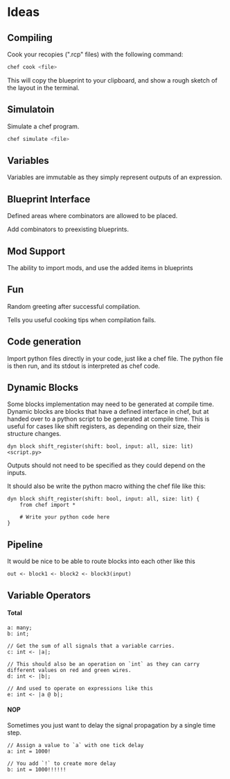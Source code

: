 # Ideas

## Compiling
Cook your recopies (".rcp" files) with the following command:
```bash
chef cook <file>
```
This will copy the blueprint to your clipboard, and show a rough sketch of the layout in the terminal.

## Simulatoin
Simulate a chef program.
```bash
chef simulate <file>
```

## Variables
Variables are immutable as they simply represent outputs of an expression.

## Blueprint Interface
Defined areas where combinators are allowed to be placed.

Add combinators to preexisting blueprints.

## Mod Support
The ability to import mods, and use the added items in blueprints

## Fun
Random greeting after successful compilation.

Tells you useful cooking tips when compilation fails.

## Code generation
Import python files directly in your code, just like a chef file. The python file is then run, and its stdout is interpreted as chef code.

## Dynamic Blocks
Some blocks implementation may need to be generated at compile time. Dynamic blocks are blocks that have a defined interface in chef, but at handed over to a python script to be generated at compile time. This is useful for cases like shift registers, as depending on their size, their structure changes.

```
dyn block shift_register(shift: bool, input: all, size: lit) <script.py> 
```

Outputs should not need to be specified as they could depend on the inputs.

It should also be write the python macro withing the chef file like this:

```
dyn block shift_register(shift: bool, input: all, size: lit) {
    from chef import *

    # Write your python code here
}
```
## Pipeline
It would be nice to be able to route blocks into each other like this
```
out <- block1 <- block2 <- block3(input)
```

## Variable Operators

#### Total
```
a: many;
b: int;

// Get the sum of all signals that a variable carries.
c: int <- |a|;

// This should also be an operation on `int` as they can carry different values on red and green wires.
d: int <- |b|;

// And used to operate on expressions like this
e: int <- |a @ b|;
```


#### NOP
Sometimes you just want to delay the signal propagation by a single time step.
```
// Assign a value to `a` with one tick delay
a: int = 1000!

// You add `!` to create more delay
b: int = 1000!!!!!!
```

